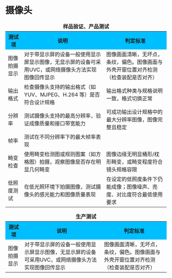 # 摄像头 


<table>
  <caption style="caption-side:top; font-weight:bold; text-align:center; margin-bottom:4px;">样品验证、产品测试</caption>
  <tr style="background-color:#00BFFF;">
    <th>测试项</th>
    <th>说明</th>
    <th>判定标准</th>
  </tr>
  <tr>
    <td>图像拍摄显示</td>
    <td>对于带显示屏的设备一般使用显示屏显示图像，无显示屏的设备可采用UVC，或网络摄像头方法实现图像回传显示</td>
    <td>图像画面清晰，无坏点，条纹，偏色。图像画面与外壳开窗位置对齐检测（检查装配是否对齐）</td>
  </tr>
  <tr>
    <td>输出格式</td>
    <td>检查摄像头支持的输出格式（如 YUV、MJPEG、H.264 等）是否符合设计规格</td>
    <td>输出格式种类与规格说明一致，格式切换正常</td>
  </tr>
  <tr>
    <td>分辨率</td>
    <td>测试摄像头支持的最高分辨率，验证成像质量和接口带宽能力</td>
    <td>可成功输出设计规格中的最大分辨率图像，图像完整且稳定</td>
  </tr>
  <tr>
    <td>帧率</td>
    <td>测试在不同分辨率下的最大帧率表现</td>
    <td></td>
  </tr>
  <tr>
    <td>畸变检查</td>
    <td>使用畸变检测图或规则图案（如方格图）拍摄，观察图像是否存在明显几何畸变</td>
    <td>图像边缘无明显桶形/枕形畸变，或畸变程度符合镜头规格容限</td>
  </tr>
  <tr>
    <td>低照度测试</td>
    <td>在低光照环境下拍摄图像，测试摄像头的感光能力和图像质量表现</td>
    <td>在设定的低照度条件下仍能成像；图像噪声、亮度、对比度符合最低使用要求</td>
  </tr>
</table>

<table>
  <caption style="caption-side:top; font-weight:bold; text-align:center; margin-bottom:4px;">生产测试</caption>
  <tr style="background-color:#00BFFF;">
    <th>测试项</th>
    <th>说明</th>
    <th>判定标准</th>
  </tr>
  <tr>
    <td>图像拍摄显示</td>
    <td>对于带显示屏的设备一般使用显示屏显示图像，无显示屏的设备可采用UVC，或网络摄像头方法实现图像回传显示</td>
    <td>图像画面清晰，无坏点，条纹，偏色。图像画面与外壳开窗位置对齐检测（检查装配是否对齐）</td>
  </tr>
</table>
